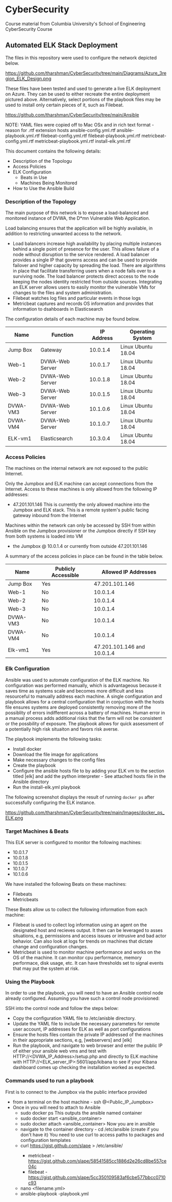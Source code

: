 # CyberSecurity
Course material from Columbia University's School of Engineering CyberSecurity Course
## Automated ELK Stack Deployment

The files in this repository were used to configure the network depicted below.

https://github.com/tharshman/CyberSecurity/tree/main/Diagrams/Azure_3region_ELK_Design.png

These files have been tested and used to generate a live ELK deployment on Azure. They can be used to either recreate the entire deployment pictured above. Alternatively, select portions of the playbook files may be used to install only certain pieces of it, such as Filebeat.

https://github.com/tharshman/CyberSecurity/tree/main/Ansible

NOTE: YAML files were copied off to Mac OSx and in rich text format - reason for .rtf extension
hosts
ansible-config.yml.rtf
ansible-playbook.yml.rtf
filebeat-config.yml.rtf
filebeat-playbook.yml.rtf
metricbeat-config.yml.rtf
metricbeat-playbook.yml.rtf
install-elk.yml.rtf



This document contains the following details:
- Description of the Topologu
- Access Policies
- ELK Configuration
  - Beats in Use
  - Machines Being Monitored
- How to Use the Ansible Build


### Description of the Topology

The main purpose of this network is to expose a load-balanced and monitored instance of DVWA, the D*mn Vulnerable Web Application.

Load balancing ensures that the application will be highly available, in addition to restricting unwanted access to the network.
- Load balancers increase high availability by placing multiple instances behind a single point of presence for the user. This allows failure of a node without disruption to the service rendered. A load balancer provides a single IP that governs access and can be used to provide failover and higher capacity by spreading the load. There are algorithms in place that facilitate transferring users when a node fails over to a surviving node. The load balancer protects direct access to the node keeping the nodes identity restricted from outside sources.
Integrating an ELK server allows users to easily monitor the vulnerable VMs for changes to the files and system administration.
- Filebeat watches log files and particular events in those logs
- Metricbeat captures and records OS information and provides that information to dsahboards in Elasticsearch

The configuration details of each machine may be found below.

| Name     | Function         | IP Address | Operating System |
|----------|----------        |------------|------------------|
| Jump Box | Gateway          | 10.0.1.4   |Linux Ubuntu 18.04|
| Web-1    | DVWA-Web Server  | 10.0.1.7   |Linux Ubuntu 18.04|
| Web-2    | DVWA-Web Server  | 10.0.1.8   |Linux Ubuntu 18.04|
| Web-3    | DVWA-Web Server  | 10.0.1.5   |Linux Ubuntu 18.04|
| DVWA-VM3 | DVWA-Web Server  | 10.1.0.6   |Linux Ubuntu 18.04|
| DVWA-VM4 | DVWA-Web Server  | 10.1.0.7   |Linux Ubuntu 18.04|
| ELK-vm1  | Elasticsearch    | 10.3.0.4   |Linux Ubuntu 18.04|

### Access Policies

The machines on the internal network are not exposed to the public Internet. 

Only the Jumpbox and ELK machine can accept connections from the Internet. Access to these machines is only allowed from the following IP addresses:
- 47.201.101.146
This is currently the only allowed machine into the Jumpbox and ELK stack. This is a remote system's public facing gateway inbound from the Internet

Machines within the network can only be accessed by SSH from within Ansible on the Jumpbox provisioner or the Jumpbox directly if SSH key from both systems is loaded into VM
- the Jumpbox @ 10.0.1.4 or currently from outside 47.201.101.146

A summary of the access policies in place can be found in the table below.

| Name     | Publicly Accessible | Allowed IP Addresses        |
|----------|---------------------|-----------------------------|
| Jump Box | Yes                 | 47.201.101.146              |
| Web-1    | No                  | 10.0.1.4                    |
| Web-2    | No                  | 10.0.1.4                    |
| Web-3    | No                  | 10.0.1.4                    |
| DVWA-VM3 | No                  | 10.0.1.4                    |
| DVWA-VM4 | No                  | 10.0.1.4                    |
| Elk-vm1  | Yes                 | 47.201.101.146 and 10.0.1.4 |

### Elk Configuration

Ansible was used to automate configuration of the ELK machine. No configuration was performed manually, which is advantageous because it saves time as systems scale and becomes more difficult and less resourceful to manually address each machine. A single configuration and playbook allows for a central configuration that in conjuction with the hosts file ensures systems are deployed consistently removing more of the possiblity of errors indifferent across a battery of machines. Human error in a manual process adds additional risks that the farm will not be consistent or the possbility of exposure. The playbook allows for quick assessment of a potentially high risk situaiton and favors risk averse.

The playbook implements the following tasks:
- Install docker
- Download the file image for applications
- Make necessary changes to the config files
- Create the playbook
- Configure the ansible hosts file to by adding your ELK vm to the section titled [elk] and add the python interpreter - See attached hosts file in the Ansible directory
- Run the install-elk.yml playbook

The following screenshot displays the result of running `docker ps` after successfully configuring the ELK instance.

https://github.com/tharshman/CyberSecurity/tree/main/Images/docker_ps_ELK.png

### Target Machines & Beats
This ELK server is configured to monitor the following machines:
- 10.0.1.7
- 10.0.1.8
- 10.0.1.5
- 10.1.0.7
- 10.1.0.6

We have installed the following Beats on these machines:
- Filebeats
- Metricbeats

These Beats allow us to collect the following information from each machine:
- Filebeat is used to collect log information using an agent on the designated host and recieves output. It then can be leveraged to asses situations, e.g, permissions and access issues or intrusive and bad actor behavior. Can also look at logs for trends on machines that dictate change and configuration changes.
- Metricbeat is used to monitor machine performance and works on the OS of the machine. It can monitor cpu performance, memory performace, disk usage, etc. It can have thresholds set to signal events that may put the system at risk.

### Using the Playbook
In order to use the playbook, you will need to have an Ansible control node already configured. Assuming you have such a control node provisioned: 

SSH into the control node and follow the steps below:
- Copy the configuration YAML file to /etc/anisble directory.
- Update the YAML file to include the necessary parameters for remote user account, IP addresses for ELK as well as port configurations
- Ensure the hosts files contain the private IP addressed of the machines in their appropriate sections, e.g, [webservers] and [elk]
- Run the playbook, and navigate to web browser and enter the public IP of either your ansible web vms and test with HTTP://<DVWA_IP_Address>/setup.php and directly to ELK machine with HTTP://<ELK_server_IP>:5601/app/kibana to see if your Kibana dashboard comes up checking the installation worked as expected.

### Commands used to run a playbook
First is to connect to the Jumpbox via the public interface provided
- from a terminal on the host machine - ssh <username>@<Public_IP_Jumpbox>
- Once in you will need to attach to Ansible
  - sudo docker ps
This outputs the ansible named container
  - sudo docker start <ansible_container>
  - sudo docker attach <ansible_container>
Now you are in ansible
  - navigate to the container directory - cd /etc/ansible (create if you don't have it)
You need to use curl to access paths to packages and configuration templates
  - curl https://gist.github.com/slape<filename in git format> > /etc/ansible/<filename>
      - metricbeat - https://gist.github.com/slape/58541585cc1886d2e26cd8be557ce04c
      - filebeat - https://gist.github.com/slape/5cc350109583af6cbe577bbcc0710c93
  - nano <filename.yml>
  - ansible-playbook <filename>-playbook.yml
